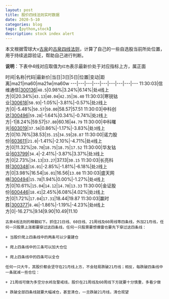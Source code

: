 ```yaml
---
layout: post
title: 股价四线法则实时数据
date: 2020-5-10
categories: blog
tags: [python,stock]
description: stock index alert
---
```



本文根据雪球大v[古泉](https://xueqiu.com/u/7148646888)的[古泉四线法则](https://xueqiu.com/7148646888/130498192)，计算了自己的一些自选股当前所处位置，用于持续追踪验证，帮助自己进行判断。

**说明**：下表中4线对应取值为`红色`表示最新价处于对应指标上方，属正面

时间|名称|代码|最新价|当日|3日|5日|位置|变动|距离|ma21|ma60|ma21w|ma60w
---|---|---|---|---|---|---|---|---
11:30:03|信维通信|[300136](https://xueqiu.com/S/SZ300136)|`48.5`|0.98%|3.24%|6.14%|处`4`线上方|0|20.34%|`43.13`|`40.04`|`42.35`|`36.40`
11:30:03|寒锐钴业|[300618](https://xueqiu.com/S/SZ300618)|`50.93`|-1.05%|-3.81%|-0.57%|处`2`线上方|0|-5.48%|`50.57`|`50.00`|58.57|57.51
11:30:03|中科创达|[300496](https://xueqiu.com/S/SZ300496)|`59.28`|-1.64%|0.34%|-0.74%|处`2`线上方|-1|8.24%|59.57|`57.80`|60.16|`44.79`
11:30:00|中科曙光|[603019](https://xueqiu.com/S/SH603019)|`37.56`|0.86%|-1.17%|-3.83%|处`3`线上方|0|10.76%|38.53|`35.15`|`34.59`|`28.87`
11:30:00|诺力股份|[603611](https://xueqiu.com/S/SH603611)|`21.0`|-1.41%|-2.10%|-4.71%|处`4`线上方|0|11.32%|`20.70`|`18.75`|`18.75`|`17.52`
11:30:00|华友钴业|[603799](https://xueqiu.com/S/SH603799)|`34.4`|-2.41%|-3.87%|3.37%|处`3`线上方|0|2.73%|`34.13`|`33.27`|37.13|`30.15`
11:30:03|长亮科技|[300348](https://xueqiu.com/S/SZ300348)|`16.01`|-2.85%|-1.81%|-6.18%|处`2`线上方|0|3.98%|16.54|`16.01`|16.56|`13.08`
11:30:03|盛天网络|[300494](https://xueqiu.com/S/SZ300494)|`15.78`|1.94%|0.00%|-1.27%|处`4`线上方|0|10.61%|`15.04`|`14.12`|`14.70`|`13.33`
11:30:00|金证股份|[600446](https://xueqiu.com/S/SH600446)|`18.41`|2.45%|6.08%|4.02%|处`2`线上方|0|1.72%|`17.04`|`17.31`|18.44|19.87
11:30:03|赢时胜|[300377](https://xueqiu.com/S/SZ300377)|`8.46`|-1.86%|-1.19%|-4.23%|处`0`线上方|0|-16.27%|9.14|9.90|10.49|11.10

```
古泉4线法则的精髓如下。抓住21日线、60日线、21周线及60周线等四条线，外加21月线，任何一只股票上涨都要穿过这四条线，任何一只股票要想爆雷也要先下穿过这四条线：

+ 当股价爬上四条线中的两条可以少量建仓

+ 爬上四条线中的三条可以加大仓位

+ 爬上四条线中的四条可以全仓

任何一只大牛，其股价都会坚守在21月线上方，不会轻易跌破21月线；相反，每跌破四条线中一条就减一些仓位：

+ 21周线可做为多空分水岭及警戒线，股价在21周线及60周线下方就要十分慎重，多看少做

+ 跌破全部四条线就要大幅减仓，甚至清仓，一旦跌破21月线，清仓观望
```